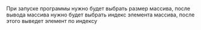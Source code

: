 При запуске программы нужно будет выбрать размер массива, после вывода массива нужно будет выбрать индекс элемента массива, после этого выведет элемент по индексу
